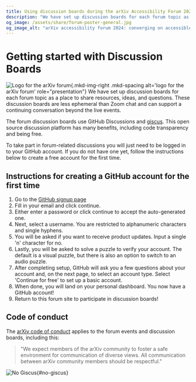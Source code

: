 ```yaml
---
title: Using discussion boards during the arXiv Accessibility Forum 2024
description: "We have set up discussion boards for each forum topic as a place to share resources, ideas, and questions. These discussion boards are less ephemeral than Zoom chat and can support a continuing conversation beyond the live events."
og_image: /assets/share/forum-poster-general.jpg
og_image_alt: "arXiv accessibility forum 2024: converging on accessible science together. Free, fully remote, and open to all. Starts September 13th. See all sessions and signup at accessibility2024.arxiv.org"
---
```

# Getting started with Discussion Boards

![Logo for the arXiv forum](../../assets/arxiv-forum-logo-full-2024.svg){.mkd-img-right .mkd-spacing alt='logo for the arXiv forum' role="presentation"}
We have set up discussion boards for each forum topic as a place to share resources, ideas, and questions. These discussion boards are less ephemeral than Zoom chat and can support a continuing conversation beyond the live events.

The forum discussion boards use GitHub Discussions and [giscus](https://github.com/giscus/giscus). This open source discussion platform has many benefits, including code transparency and being free.


To take part in forum-related discussions you will just need to be logged in to your GitHub account. If you do not have one yet, follow the instructions below to create a free account for the first time.

## Instructions for creating a GitHub account for the first time
1. Go to the [GitHub signup page](https://github.com/signup)
2. Fill in your email and click continue.
3. Either enter a password or click continue to accept the auto-generated one.
4. Next, select a username. You are restricted to alphanumeric characters and single hyphens.
5. You will be asked if you want to receive product updates. Input a single 'n' character for no.
6. Lastly, you will be asked to solve a puzzle to verify your account. The default is a visual puzzle, but there is also an option to switch to an audio puzzle.
7. After completing setup, GitHub will ask you a few questions about your account and, on the next page, to select an account type. Select 'Continue for free' to set up a basic account.
8. When done, you will land on your personal dashboard. You now have a GitHub account!
9. Return to this forum site to participate in discussion boards!

## Code of conduct
The [arXiv code of conduct](https://info.arxiv.org/help/policies/code_of_conduct.html) applies to the forum events and discussion boards, including this:

> "We expect members of the arXiv community to foster a safe environment for communication of diverse views. All communication between arXiv community members should be respectful."

![No Giscus](){#no-giscus}
